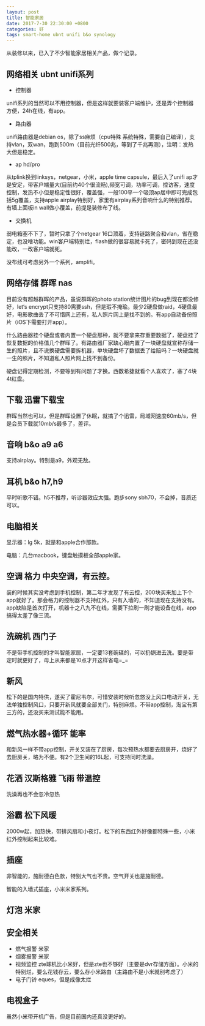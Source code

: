 ```yaml
---
layout: post
title: 智能家居
date: 2017-7-30 22:30:00 +0800
categories: 好
tags: smart-home ubnt unifi b&o synology
---
```


从装修以来，已入了不少智能家居相关产品，做个记录。

## 网络相关 ubnt unifi系列

* 控制器

unifi系列的当然可以不用控制器，但是这样就要装客户端维护，还是弄个控制器方便，24h在线，有app。
* 路由器

unifi路由器是debian os，除了ss麻烦（cpu特殊 系统特殊，需要自己编译），支持vlan，双wan，跑到500m（目前光纤500兆，等到了千兆再测），注明：发热大但是稳定。

* ap hd/pro

从tplink换到linksys，netgear，小米，apple time capsule，最后入了unifi ap才是安定，带客户端量大(目前约40个很流畅),频宽可调，功率可调，控访客，速度控制，发热不小但是稳定性很好，覆盖强，一般100平一个吸顶ap居中即可完成包括5g覆盖，支持apple airplay特别好，家里有airplay系列音响什么的特别推荐。有墙上面板in wall做小覆盖，前提是装修布了线。

* 交换机

弱电箱塞不下了，暂时只拿了个netgear 16口顶着，支持链路聚合和vlan，省在稳定，也没啥功能。win客户端特别烂，flash做的很容易就卡死了，密码到现在还没能改，一改客户端就死。

没布线可考虑另外一个系列，amplifi。

## 网络存储 群晖 nas

目前没有超越群晖的产品，虽说群晖的photo station统计图片的bug到现在都没修好，let‘s encrypt只支持80需要ssh，但是瑕不掩瑜。最少2硬盘做raid，4硬盘最好，电影歌曲丢了不可惜网上还有，私人照片网上是找不到的。有app自动备份照片（iOS下需要打开app）。

什么路由器挂个硬盘或者内置一个硬盘那种，就不要拿来存重要数据了，硬盘挂了恢复数据的价格值几个群晖了。有路由器厂家缺心眼内置了一块硬盘就宣称存储一生的照片，且不说换硬盘需要拆机器，单块硬盘坏了数据丢了给赔吗？一块硬盘就一生的照片，不知道私人照片网上找不到备份。

硬盘记得定期检测，不要等到有问题了才换。西数希捷就看个人喜欢了，塞了4块4t红盘。

## 下载 迅雷下载宝
群晖当然也可以，但是群晖设置了休眠，就搞了个迅雷，局域网速度60mb/s，但是会员下载就10mb/s最多了，差评。

## 音响 b&o a9 a6
支持airplay。特别是a9，外观无敌。

## 耳机 b&o h7,h9
平时听歌不错。h5不推荐，听诊器效应太强。跑步sony sbh70，不会掉，音质还可以。

## 电脑相关

显示器：lg 5k，就是和apple合作那款。

电脑：几台macbook，键盘触摸板全部apple家。

## 空调 格力 中央空调，有云控。

装的时候其实没考虑到手机控制，第二年才发现了有云控，200块买来加上下个app就好了。那会格力的控制器不支持红外，只有入墙的，不知道现在支持没有。app缺陷是首次打开，机器十之八九不在线，需要下拉刷一刷才能设备在线，app搞得太差了像三流。

## 洗碗机 西门子

不是带手机控制的才叫智能家居，一定要13套碗碟的，可以扔锅进去洗。要是带定时就更好了，母上从来都是10点才开这样省电=_=

## 新风

松下的是国内特供，遂买了霍尼韦尔，可惜安装时候听忽悠没上风口电动开关，无法单独控制风口，只要开新风就要全部关门，特别麻烦。不带app控制，淘宝有第三方的，还没买来测试能不能用。

## 燃气热水器+循环 能率

和新风一样不带app控制，开关又装在了厨房，每次预热水都要去厨房开，烧好了去厨房关，略为不便。有2个卫生间的16L起，可支持同时洗澡。

## 花洒 汉斯格雅 飞雨 带温控

洗澡再也不会忽冷忽热

## 浴霸 松下风暖

2000w起，加热快，带排风扇和小夜灯。松下的东西红外好像都特殊一些，小米红外控制起来比较难。

## 插座

非智能的，施耐德白色款，特别大气也不贵。空气开关也是施耐德。

智能的入墙式插座，小米米家系列。

## 灯泡 米家

## 安全相关

* 燃气报警 米家
* 烟雾报警 米家
* 视频监控 zte球机比小米好，但是zte也不够好（主要是dvr存储方面）。小米的特别烂，要么花钱存云，要么存小米路由（主路由不是小米就别考虑了）
* 电子门铃 eques，但是成像太烂

## 电视盒子

虽然小米带开机广告，但是目前国内还真没更好的。
